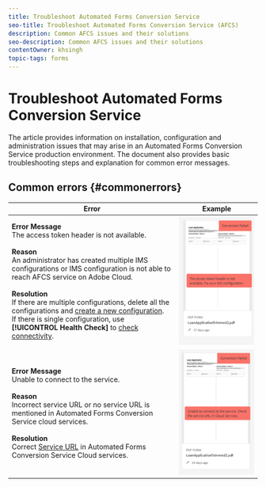 ```yaml
---
title: Troubleshoot Automated Forms Conversion Service 
seo-title: Troubleshoot Automated Forms Conversion Service (AFCS) 
description: Common AFCS issues and their solutions 
seo-description: Common AFCS issues and their solutions
contentOwner: khsingh
topic-tags: forms
---
```


# Troubleshoot Automated Forms Conversion Service


The article provides information on installation, configuration and administration issues that may arise in an Automated Forms Conversion Service production environment. The document also provides basic troubleshooting steps and explanation for common error messages. 

## Common errors {#commonerrors}

|Error|Example|
|--- |--- |
|**Error Message** <br> The access token header is not available. <br><br>**Reason** <br> An administrator has created multiple IMS configurations or IMS configuration is not able to reach AFCS service on Adobe Cloud. <br><br>**Resolution** <br> If there are multiple configurations, delete all the configurations and [create a new configuration](configure-service.md#obtainpubliccertificates). <br> If there is single configuration, use **[!UICONTROL Health Check]** to [check connectivity](configure-service.md#createintegrationoption).|![Coloured Form](assets/invalid-ims-configuration.png)|
|**Error Message** <br> Unable to connect to the service.  <br><br>**Reason** <br> Incorrect service URL or no service URL is mentioned in Automated Forms Conversion Service cloud services. <br><br>**Resolution** <br> Correct [Service URL](configure-service.md#configure-the-cloud-service) in Automated Forms Conversion Service Cloud services.|![Coloured Form](assets/wrong-endpoint-configured.png)|
